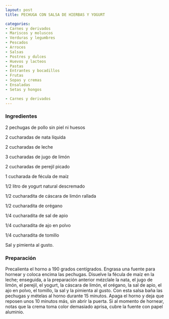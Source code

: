 ```yaml
---
layout: post
title: PECHUGA CON SALSA DE HIERBAS Y YOGURT

categories:
- Carnes y derivados
- Mariscos y moluscos
- Verduras y legumbres
- Pescados
- Arroces
- Salsas
- Postres y dulces
- Huevos y lacteos
- Pastas
- Entrantes y bocadillos
- Frutas
- Sopas y cremas
- Ensaladas
- Setas y hongos

- Carnes y derivados
---
```

<h3>Ingredientes</h3>

2 pechugas de pollo sin piel ni huesos

2 cucharadas de nata líquida

2 cucharadas de leche

3 cucharadas de jugo de limón

2 cucharadas de perejil picado

1 cucharada de fécula de maíz

1/2 litro de yogurt natural descremado

1/2 cucharadita de cáscara de limón rallada

1/2 cucharadita de orégano

1/4 cucharadita de sal de apio

1/4 cucharadita de ajo en polvo

1/4 cucharadita de tomillo

Sal y pimienta al gusto.

<h3>Preparación</h3>

Precalienta el horno a 190 grados centígrados. Engrasa una fuente para hornear y coloca encima las pechugas. Disuelve la fécula de maíz en la leche; enseguida, a la preparación anterior mézclale la nata, el jugo de limón, el perejil, el yogurt, la cáscara de limón, el orégano, la sal de apio, el ajo en polvo, el tomillo, la sal y la pimienta al gusto. Con esta salsa baña las pechugas y mételas al horno durante 15 minutos. Apaga el horno y deja que reposen unos 10 minutos más, sin abrir la puerta. Si al momento de hornear, notas que la crema toma color demasiado aprisa, cubre la fuente con papel aluminio.


